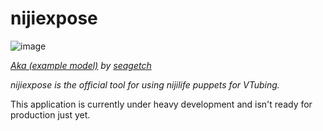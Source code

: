 # nijiexpose
![image](https://user-images.githubusercontent.com/7032834/181119161-f83e8e57-2f9e-409f-90bd-1b1b9c047bcc.png)

_[Aka (example model)](https://github.com/nijilife/example-models#aka) by [seagetch](https://twitter.com/seagetch)_

*nijiexpose is the official tool for using nijilife puppets for VTubing.*

This application is currently under heavy development and isn't ready for production just yet.
